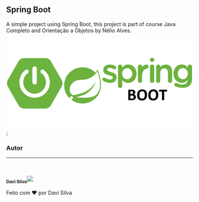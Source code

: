 ## Spring Boot
A simple project using Spring Boot, this project is part of course Java Completo and Orientação a Objetos by Nélio Alves.

![](screen.png);

### Autor
---

<a href="https://avatars1.githubusercontent.com/u/32596296?s=460&u=9998d882f09d973522f6e22d8697c1b9b9ae8425&v=4">
 <img style="border-radius: 50%;" src="https://avatars1.githubusercontent.com/u/32596296?s=460&u=9998d882f09d973522f6e22d8697c1b9b9ae8425&v=4" width="100px;" alt=""/>
 <br /><br />
 </a>
 <a href="https://github.com/davi1985" title="Github"><sub><b>Davi Silva</b></sub><img src="https://github.githubassets.com/images/modules/logos_page/GitHub-Mark.png" width="20px"></a>


Feito com ❤️ por Davi Silva
